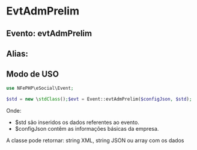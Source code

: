 # EvtAdmPrelim

## Evento: evtAdmPrelim

## Alias: 


## Modo de USO

```php
use NFePHP\eSocial\Event;

$std = new \stdClass();$evt = Event::evtAdmPrelim($configJson, $std);
```

Onde:
- $std são inseridos os dados referentes ao evento.
- $configJson contêm as informações básicas da empresa.

A classe pode retornar: string XML, string JSON ou array com os dados
